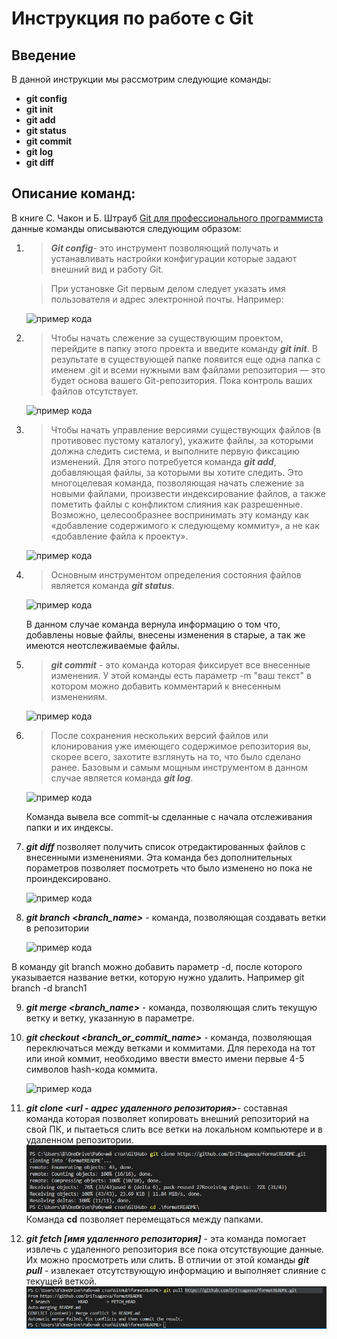 # Инструкция по работе с Git

## Введение 

В данной инструкции мы рассмотрим следующие команды:

* **git config** 
* **git init** 
* **git add** 
* **git status** 
* **git commit** 
* **git log** 
* **git diff** 

## Описание команд:

В книге С. Чакон и Б. Штрауб [Git для профессионального программиста](https://gbcdn.mrgcdn.ru/uploads/asset/4245110/attachment/d4eb8c232f8f2bdf4e42ba7cb49e0c50.pdf) данные команды описываются следующим образом:

1.  > ***Git config***- это инструмент позволяющий получать и устанавливать настройки конфигурации которые задают внешний вид и работу Git. 

    >При установке Git первым делом следует указать имя пользователя и адрес электронной почты. Например:

    ![пример кода](config.jpg)

2. > Чтобы начать слежение за существующим проектом, перейдите в папку этого проекта и введите команду ***git init***. В результате в существующей папке появится еще одна папка с именем .git и всеми нужными вам файлами репозитория — это будет основа вашего Git-репозитория. Пока контроль ваших файлов отсутствует.

    ![пример кода](init.jpg)
3. > Чтобы начать управление версиями существующих файлов (в противовес пустому каталогу), укажите файлы, за которыми должна следить система, и выполните 
первую фиксацию изменений. Для этого потребуется команда ***git add***, 
добавляющая файлы, за которыми вы хотите следить. Это многоцелевая команда, позволяющая начать слежение за новыми файлами, произвести индексирование файлов, а также пометить файлы с конфликтом слияния как разрешенные. Возможно, целесообразнее воспринимать эту команду как «добавление содержимого к следующему коммиту», а не как «добавление файла к проекту».

    ![пример кода](add.jpg)
4. > Основным инструментом определения состояния файлов является команда 
***git status***. 
    
    ![пример кода](status.jpg)

    В данном случае команда вернула информацию о том что, добавлены новые файлы, внесены изменения в старые, а так же имеются неотслеживаемые файлы.
    
5. > ***git commit*** - это команда которая фиксирует все внесенные изменения. У этой команды есть параметр -m "ваш текст" в котором можно добавить комментарий к внесенным изменениям.

    ![пример кода](commit.jpg)

6. > После сохранения нескольких версий файлов или клонирования уже имеющего 
содержимое репозитория вы, скорее всего, захотите взглянуть на то, что было сделано ранее. Базовым и самым мощным инструментом в данном случае является 
команда ***git log***.

    ![пример кода](log.jpg)
    
    Команда вывела все commit-ы сделанные с начала отслеживания папки и их индексы.

7. ***git diff*** позволяет получить список отредактированных файлов с внесенными изменениями. Эта команда без дополнительных пораметров позволяет посмотреть что было изменено но пока не проиндексировано. 

    ![пример кода](diff.jpg)

8. ***git branch <branch_name>*** - команда, позволяющая создавать ветки в репозитории

    ![пример кода](branch.jpg)
 
 В команду git branch можно добавить параметр -d, после которого указывается название ветки, которую нужно удалить. Например git branch -d branch1

9. ***git merge <branch_name>*** - команда, позволяющая слить текущую ветку и ветку, указанную в параметре.

10. ___git checkout <branch_or_commit_name>___ - команда, позволяющая переключаться между ветками и коммитами. Для перехода на тот или иной коммит, необходимо ввести вместо имени первые 4-5 символов hash-кода коммита.

    ![пример кода](checkout.jpg)

11. ***git clone <url - адрес удаленного репозитория>***- составная команда которая позволяет копировать внешний репозиторий на свой ПК, и пытаеться слить все ветки на локальном компьютере и в удаленном репозитории. 
    ![пример](clone.jpg)
Команда **cd** позволяет перемещаться между папками.
12. ***git fetch [имя удаленного репозитория]*** - эта команда помогает извлечь с удаленного репозитория все пока отсутствующие данные. Их можно просмотреть или слить. В отличии от этой команды ***git pull*** - извлекает отсутствующую информацию и выполняет слияние с текущей веткой.
![пример](pull.jpg)
